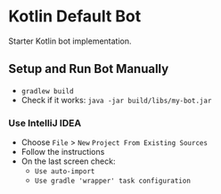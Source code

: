 # Kotlin Default Bot

Starter Kotlin bot implementation.

## Setup and Run Bot Manually
* ``` gradlew build ```
* Check if it works: ``` java -jar build/libs/my-bot.jar ```

### Use IntelliJ IDEA
* Choose `File`  > `New` `Project From Existing Sources`
* Follow the instructions
* On the last screen check:
    * `Use auto-import`
    * `Use gradle 'wrapper' task configuration`